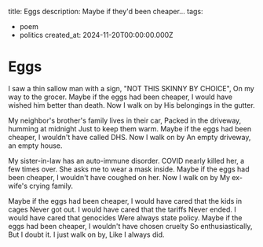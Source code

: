 title: Eggs
description: Maybe if they'd been cheaper...
tags:
- poem
- politics
created_at: 2024-11-20T00:00:00.000Z

# Eggs

I saw a thin sallow man with a sign,
"NOT THIS SKINNY BY CHOICE",
On my way to the grocer.
Maybe if the eggs had been cheaper,
I would have wished him better than death.
Now I walk on by
His belongings in the gutter.

My neighbor's brother's family lives in their car,
Packed in the driveway, humming at midnight
Just to keep them warm.
Maybe if the eggs had been cheaper,
I wouldn't have called DHS.
Now I walk on by
An empty driveway, an empty house.

My sister-in-law has an auto-immune disorder.
COVID nearly killed her, a few times over.
She asks me to wear a mask inside.
Maybe if the eggs had been cheaper,
I wouldn't have coughed on her.
Now I walk on by
My ex-wife's crying family.

Maybe if the eggs had been cheaper,
I would have cared that the kids in cages
Never got out.
I would have cared that the tariffs
Never ended.
I would have cared that genocides
Were always state policy.
Maybe if the eggs had been cheaper,
I wouldn't have chosen cruelty
So enthusiastically,
But I doubt it.
I just walk on by,
Like I always did.

